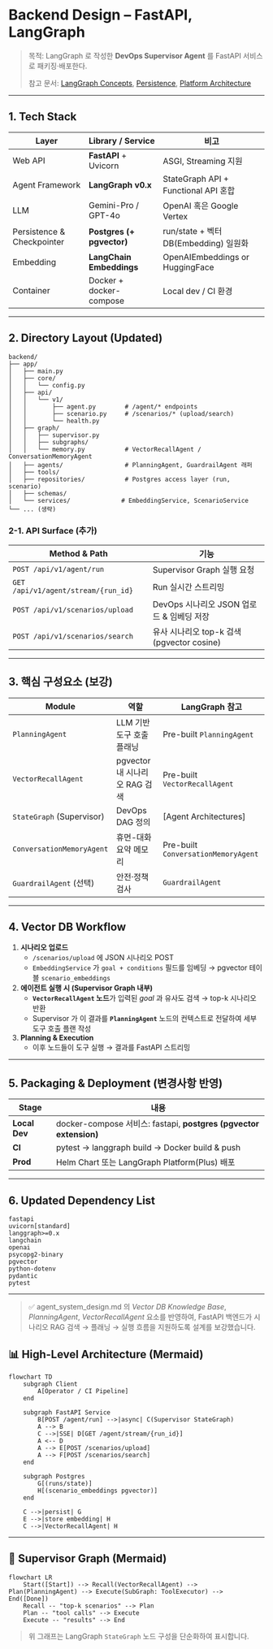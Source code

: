 # Backend Design – FastAPI, LangGraph

> 목적: LangGraph 로 작성한 **DevOps Supervisor Agent** 를 FastAPI 서비스로 패키징·배포한다. 
> 
> 참고 문서: [LangGraph Concepts](https://langchain-ai.github.io/langgraph/concepts/), [Persistence](https://langchain-ai.github.io/langgraph/concepts/persistence/), [Platform Architecture](https://langchain-ai.github.io/langgraph/concepts/platform_architecture/)

---

## 1. Tech Stack

| Layer | Library / Service | 비고 |
|-------|-------------------|------|
| Web API | **FastAPI** + Uvicorn | ASGI, Streaming 지원 |
| Agent Framework | **LangGraph v0.x** | StateGraph API + Functional API 혼합 |
| LLM | Gemini-Pro / GPT-4o | OpenAI 혹은 Google Vertex |
| Persistence & Checkpointer | **Postgres (+ pgvector)** | run/state + 벡터 DB(Embedding) 일원화 |
| Embedding | **LangChain Embeddings** | OpenAIEmbeddings or HuggingFace |
| Container | Docker + docker-compose | Local dev / CI 환경 |

---

## 2. Directory Layout (Updated)

```
backend/
├── app/
│   ├── main.py
│   ├── core/
│   │   └── config.py
│   ├── api/
│   │   └── v1/
│   │       ├── agent.py        # /agent/* endpoints
│   │       ├── scenario.py     # /scenarios/* (upload/search)
│   │       └── health.py
│   ├── graph/
│   │   ├── supervisor.py
│   │   ├── subgraphs/
│   │   └── memory.py           # VectorRecallAgent / ConversationMemoryAgent
│   ├── agents/                 # PlanningAgent, GuardrailAgent 래퍼
│   ├── tools/
│   ├── repositories/           # Postgres access layer (run, scenario)
│   ├── schemas/
│   └── services/              # EmbeddingService, ScenarioService
└── ... (생략)
```

### 2-1. API Surface (추가)

| Method & Path | 기능 |
|---------------|-----|
| `POST /api/v1/agent/run` | Supervisor Graph 실행 요청 |
| `GET  /api/v1/agent/stream/{run_id}` | Run 실시간 스트리밍 |
| `POST /api/v1/scenarios/upload` | DevOps 시나리오 JSON 업로드 & 임베딩 저장 |
| `POST /api/v1/scenarios/search` | 유사 시나리오 top-k 검색 (pgvector cosine) |

---

## 3. 핵심 구성요소 (보강)

| Module | 역할 | LangGraph 참고 |
|--------|------|---------------|
| `PlanningAgent` | LLM 기반 도구 호출 플래닝 | Pre-built `PlanningAgent` |
| `VectorRecallAgent` | pgvector 내 시나리오 RAG 검색 | Pre-built `VectorRecallAgent` |
| `StateGraph` (Supervisor) | DevOps DAG 정의 | [Agent Architectures] |
| `ConversationMemoryAgent` | 휴먼-대화 요약 메모리 | Pre-built `ConversationMemoryAgent` |
| `GuardrailAgent` (선택) | 안전·정책 검사 | `GuardrailAgent` |

---

## 4. Vector DB Workflow

1. **시나리오 업로드**
   - `/scenarios/upload` 에 JSON 시나리오 POST
   - `EmbeddingService` 가 `goal + conditions` 필드를 임베딩 → pgvector 테이블 `scenario_embeddings`
2. **에이전트 실행 시 (Supervisor Graph 내부)**
   - **`VectorRecallAgent` 노드**가 입력된 *goal* 과 유사도 검색 → top-k 시나리오 반환
   - Supervisor 가 이 결과를 **`PlanningAgent`** 노드의 컨텍스트로 전달하여 세부 도구 호출 플랜 작성
3. **Planning & Execution**
   - 이후 노드들이 도구 실행 → 결과를 FastAPI 스트리밍

---

## 5. Packaging & Deployment (변경사항 반영)

| Stage | 내용 |
|-------|-----|
| **Local Dev** | docker-compose 서비스: fastapi, **postgres (pgvector extension)** |
| **CI** | pytest → langgraph build → Docker build & push |
| **Prod** | Helm Chart 또는 LangGraph Platform(Plus) 배포 |

---

## 6. Updated Dependency List
```
fastapi
uvicorn[standard]
langgraph>=0.x
langchain
openai
psycopg2-binary
pgvector
python-dotenv
pydantic
pytest
```

---

> ✅ agent_system_design.md 의 *Vector DB Knowledge Base*, *PlanningAgent*, *VectorRecallAgent* 요소를 반영하여, FastAPI 백엔드가 시나리오 RAG 검색 → 플래닝 → 실행 흐름을 지원하도록 설계를 보강했습니다.

## 📊 High-Level Architecture (Mermaid)

```mermaid
flowchart TD
    subgraph Client
        A[Operator / CI Pipeline]
    end

    subgraph FastAPI Service
        B[POST /agent/run] -->|async| C(Supervisor StateGraph)
        A --> B
        C -->|SSE| D[GET /agent/stream/{run_id}]
        A <-- D
        A --> E[POST /scenarios/upload]
        A --> F[POST /scenarios/search]
    end

    subgraph Postgres
        G[(runs/state)]
        H[(scenario_embeddings pgvector)]
    end

    C -->|persist| G
    E -->|store embedding| H
    C -->|VectorRecallAgent| H
```

---

## 🧭 Supervisor Graph (Mermaid)

```mermaid
flowchart LR
    Start([Start]) --> Recall(VectorRecallAgent) --> Plan(PlanningAgent) --> Execute(SubGraph: ToolExecutor) --> End([Done])
    Recall -- "top-k scenarios" --> Plan
    Plan -- "tool calls" --> Execute
    Execute -- "results" --> End
```

> 위 그래프는 LangGraph `StateGraph` 노드 구성을 단순화하여 표시합니다.
